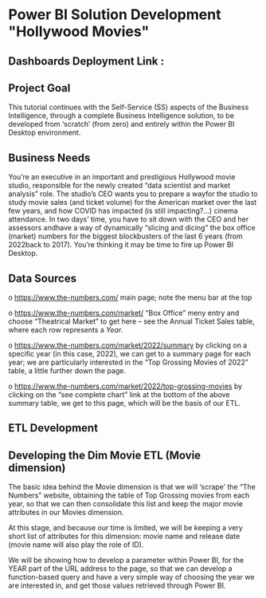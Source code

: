 # Power BI Solution Development "Hollywood Movies" 
## Dashboards Deployment Link : 

## Project Goal

This tutorial continues with the Self-Service (SS) aspects of the Business Intelligence, through
a complete Business Intelligence solution, to be developed from ‘scratch’ (from zero) and entirely
within the Power BI Desktop environment. 

## Business Needs

You’re an executive in an important and prestigious Hollywood movie studio, responsible for the newly created “data scientist and market analysis” role.
The studio’s CEO wants you to prepare a wayfor the studio to study movie sales (and ticket volume) for the American market over the last few years, and how COVID
has impacted (is still impacting?...) cinema attendance.
In two days’ time, you have to sit down with the CEO and her assessors andhave a way of dynamically “slicing and dicing” the box office (market) numbers for the biggest blockbusters
of the last 6 years (from 2022back to 2017).
You’re thinking it may be time to fire up Power BI Desktop.

## Data Sources

o https://www.the-numbers.com/ main page; note the menu bar at the top

o https://www.the-numbers.com/market/  “Box Office” meny entry and choose
“Theatrical Market” to get here – see the Annual Ticket Sales table, where each row
represents a *Year*.

o https://www.the-numbers.com/market/2022/summary by clicking on a specific
year (in this case, 2022), we can get to a summary page for each year; we are
particularly interested in the “Top Grossing Movies of 2022” table, a little further
down the page.

o https://www.the-numbers.com/market/2022/top-grossing-movies by clicking on
the “see complete chart” link at the bottom of the above summary table, we get to
this page, which will be the basis of our ETL.

## ETL Development

## Developing the Dim Movie ETL (Movie dimension)
The basic idea behind the Movie dimension is that we will ‘scrape’ the “The Numbers” website,
obtaining the table of Top Grossing movies from each year, so that we can then consolidate this list
and keep the major movie attributes in our Movies dimension.

At this stage, and because our time is limited, we will be keeping a very short list of attributes for this
dimension: movie name and release date (movie name will also play the role of ID).

We will be showing how to develop a parameter within Power BI, for the YEAR part of the URL address
to the page, so that we can develop a function-based query and have a very simple way of choosing
the year we are interested in, and get those values retrieved through Power BI.
